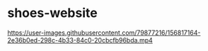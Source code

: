 # shoes-website

https://user-images.githubusercontent.com/79877216/156817164-2e36b0ed-298c-4b33-84c0-20cbcfb96bda.mp4

